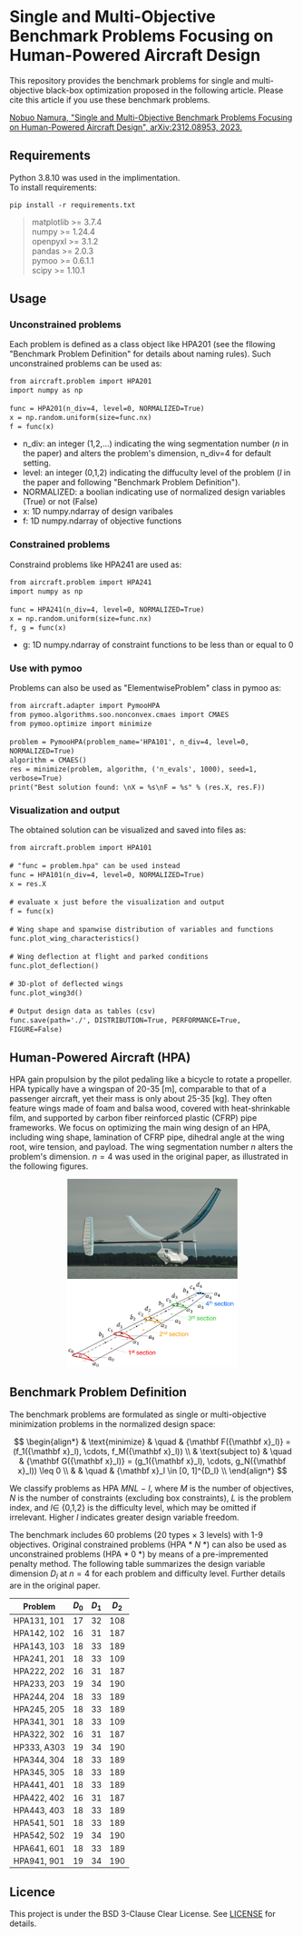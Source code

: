 # Single and Multi-Objective Benchmark Problems Focusing on Human-Powered Aircraft Design

This repository provides the benchmark problems for single and multi-objective black-box optimization proposed in the following article. Please cite this article if you use these benchmark problems.

[Nobuo Namura, "Single and Multi-Objective Benchmark Problems Focusing on Human-Powered Aircraft Design", arXiv:2312.08953, 2023.](https://arxiv.org/abs/2312.08953)

## Requirements
Python 3.8.10 was used in the implimentation.  
To install requirements:

```
pip install -r requirements.txt
```

>matplotlib >= 3.7.4<br>
>numpy >= 1.24.4<br>
>openpyxl >= 3.1.2<br>
>pandas >= 2.0.3<br>
>pymoo >= 0.6.1.1<br>
>scipy >= 1.10.1<br>

## Usage
### Unconstrained problems
Each problem is defined as a class object like HPA201 (see the fllowing "Benchmark Problem Definition" for details about naming rules). Such unconstrained problems can be used as:  
```
from aircraft.problem import HPA201
import numpy as np

func = HPA201(n_div=4, level=0, NORMALIZED=True)
x = np.random.uniform(size=func.nx)
f = func(x)
```
* n_div: an integer (1,2,...) indicating the wing segmentation number ($n$ in the paper) and alters the problem's dimension, n_div=4 for default setting. 
* level: an integer (0,1,2) indicating the diffuculty level of the problem ($l$ in the paper and following "Benchmark Problem Definition").
* NORMALIZED: a boolian indicating use of normalized design variables (True) or not (False)
* x: 1D numpy.ndarray of design varibales
* f: 1D numpy.ndarray of objective functions

### Constrained problems
Constraind problems like HPA241 are used as:
```
from aircraft.problem import HPA241
import numpy as np

func = HPA241(n_div=4, level=0, NORMALIZED=True)
x = np.random.uniform(size=func.nx)
f, g = func(x)
```
* g: 1D numpy.ndarray of constraint functions to be less than or equal to 0

### Use with pymoo
Problems can also be used as "ElementwiseProblem" class in pymoo as:
 ```
from aircraft.adapter import PymooHPA
from pymoo.algorithms.soo.nonconvex.cmaes import CMAES
from pymoo.optimize import minimize

problem = PymooHPA(problem_name='HPA101', n_div=4, level=0, NORMALIZED=True)
algorithm = CMAES()
res = minimize(problem, algorithm, ('n_evals', 1000), seed=1, verbose=True)
print("Best solution found: \nX = %s\nF = %s" % (res.X, res.F))
```

### Visualization and output
The obtained solution can be visualized and saved into files as:
 ```
from aircraft.problem import HPA101

# "func = problem.hpa" can be used instead
func = HPA101(n_div=4, level=0, NORMALIZED=True)
x = res.X

# evaluate x just before the visualization and output
f = func(x)

# Wing shape and spanwise distribution of variables and functions
func.plot_wing_characteristics()

# Wing deflection at flight and parked conditions
func.plot_deflection()

# 3D-plot of deflected wings
func.plot_wing3d()

# Output design data as tables (csv)
func.save(path='./', DISTRIBUTION=True, PERFORMANCE=True, FIGURE=False)
```


## Human-Powered Aircraft (HPA)
HPA gain propulsion by the pilot pedaling like a bicycle to rotate a propeller. HPA typically have a wingspan of 20-35 [m], comparable to that of a passenger aircraft, yet their mass is only about 25-35 [kg]. They often feature wings made of foam and balsa wood, covered with heat-shrinkable film, and supported by carbon fiber reinforced plastic (CFRP) pipe frameworks. We focus on optimizing the main wing design of an HPA, including wing shape, lamination of CFRP pipe, dihedral angle at the wing root, wire tension, and payload. The wing segmentation number $n$ alters the problem's dimension. $n=4$ was used in the original paper, as illustrated in the following figures.

<p align="center">
<img src="img/hpa.jpg" alt="HPA" width=300>
<img src="img/variables.jpg" alt="wing" width=300>
</p>


## Benchmark Problem Definition
The benchmark problems are formulated as single or multi-objective minimization problems in the normalized design space:


$$
\begin{align*}
& \text{minimize}   & \quad & {\mathbf F({\mathbf x}_l)} = (f_1({\mathbf x}_l), \cdots, f_M({\mathbf x}_l)) \\
& \text{subject to} & \quad & {\mathbf G({\mathbf x}_l)} = (g_1({\mathbf x}_l), \cdots, g_N({\mathbf x}_l)) \leq 0 \\
&                   & \quad & {\mathbf x}_l \in [0, 1]^{D_l} \\
\end{align*}
$$

We classify problems as HPA $MNL$ − $l$, where $M$ is the number of objectives, $N$ is the number of constraints (excluding box constraints), $L$ is the problem index, and $l \in$ {0,1,2} is the difficulty level, which may be omitted if irrelevant. Higher $l$ indicates greater design variable freedom. 

The benchmark includes 60 problems (20 types $\times$ 3 levels) with 1-9 objectives. Original constrained problems (HPA \* $N$ \*) can also be used as unconstrained problems (HPA \* 0 \*) by means of a pre-impremented penalty method. The following table summarizes the design variable dimension $D_l$ at $n=4$ for each problem and difficulty level. Further details are in the original paper.

<p align="center">

| Problem      | $D_0$ | $D_1$ | $D_2$ |
|--------------|-------|-------|-------|
| HPA131, 101  | 17    | 32    | 108   |
| HPA142, 102  | 16    | 31    | 187   |
| HPA143, 103  | 18    | 33    | 189   |
| HPA241, 201  | 18    | 33    | 109   |
| HPA222, 202  | 16    | 31    | 187   |
| HPA233, 203  | 19    | 34    | 190   |
| HPA244, 204  | 18    | 33    | 189   |
| HPA245, 205  | 18    | 33    | 189   |
| HPA341, 301  | 18    | 33    | 109   |
| HPA322, 302  | 16    | 31    | 187   |
| HP333, A303  | 19    | 34    | 190   |
| HPA344, 304  | 18    | 33    | 189   |
| HPA345, 305  | 18    | 33    | 189   |
| HPA441, 401  | 18    | 33    | 189   |
| HPA422, 402  | 16    | 31    | 187   |
| HPA443, 403  | 18    | 33    | 189   |
| HPA541, 501  | 18    | 33    | 189   |
| HPA542, 502  | 19    | 34    | 190   |
| HPA641, 601  | 18    | 33    | 189   |
| HPA941, 901  | 19    | 34    | 190   |

</p>


## Licence
This project is under the BSD 3-Clause Clear License. See [LICENSE](LICENSE) for details.